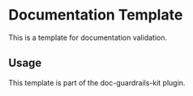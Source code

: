 # Documentation Template

This is a template for documentation validation.

## Usage

This template is part of the doc-guardrails-kit plugin.

